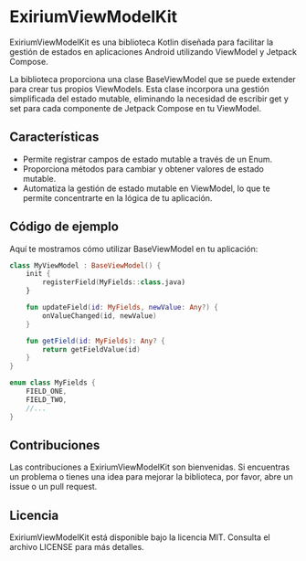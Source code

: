 # ExiriumViewModelKit

ExiriumViewModelKit es una biblioteca Kotlin diseñada para facilitar la gestión de estados en aplicaciones Android utilizando ViewModel y Jetpack Compose.

La biblioteca proporciona una clase BaseViewModel que se puede extender para crear tus propios ViewModels. Esta clase incorpora una gestión simplificada del estado mutable, eliminando la necesidad de escribir get y set para cada componente de Jetpack Compose en tu ViewModel.

## Características
- Permite registrar campos de estado mutable a través de un Enum.
- Proporciona métodos para cambiar y obtener valores de estado mutable.
- Automatiza la gestión de estado mutable en ViewModel, lo que te permite concentrarte en la lógica de tu aplicación.

## Código de ejemplo
Aquí te mostramos cómo utilizar BaseViewModel en tu aplicación:

``` kotlin
class MyViewModel : BaseViewModel() {
    init {
        registerField(MyFields::class.java)
    }

    fun updateField(id: MyFields, newValue: Any?) {
        onValueChanged(id, newValue)
    }

    fun getField(id: MyFields): Any? {
        return getFieldValue(id)
    }
}

enum class MyFields {
    FIELD_ONE,
    FIELD_TWO,
    //...
}
```

## Contribuciones
Las contribuciones a ExiriumViewModelKit son bienvenidas. Si encuentras un problema o tienes una idea para mejorar la biblioteca, por favor, abre un issue o un pull request.

## Licencia
ExiriumViewModelKit está disponible bajo la licencia MIT. Consulta el archivo LICENSE para más detalles.
